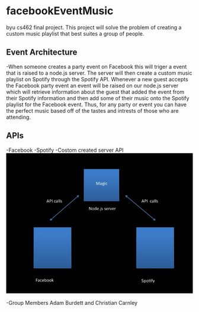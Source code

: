 # facebookEventMusic
byu cs462 final project.
This project will solve the problem of creating a custom music playlist that best suites a group of people.
## Event Architecture
  -When someone creates a party event on Facebook this will triger a event that is raised to a node.js server. The server will then create a custom music playlist on Spotify through the Spotify API. Whenever a new guest accepts the Facebook party event  an event will be raised on our node.js server which will retrieve information about the guest that added the event from their Spotify information and then add some of their music onto the Spotify playlist for the Facebook event. Thus, for any party or event you can have the perfect music based off of the tastes and intrests of those who are attending.
## APIs
-Facebook
-Spotify
-Costom created server API
  ![design idea](https://raw.githubusercontent.com/ccarnley7/facebookEventMusic/master/Slide1.jpg)
  
-Group Members
Adam Burdett and Christian Carnley
